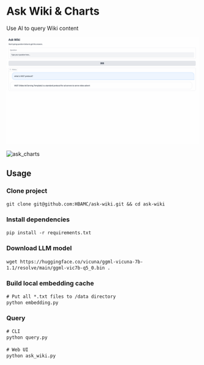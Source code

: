 # Ask Wiki & Charts

Use AI to query Wiki content

![ask_wiki](https://raw.githubusercontent.com/HBAMC/ask-wiki/master/ask_wiki.gif)


![ask_charts](https://raw.githubusercontent.com/HBAMC/ask-wiki/master/ask_charts.gif)

## Usage

### Clone project

    git clone git@github.com:HBAMC/ask-wiki.git && cd ask-wiki

### Install dependencies

    pip install -r requirements.txt

### Download LLM model

    wget https://huggingface.co/vicuna/ggml-vicuna-7b-1.1/resolve/main/ggml-vic7b-q5_0.bin .

### Build local embedding cache

    # Put all *.txt files to /data directory
    python embedding.py

### Query

    # CLI
    python query.py

    # Web UI
    python ask_wiki.py
